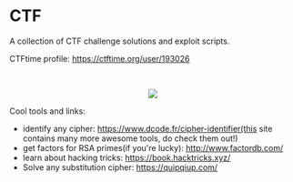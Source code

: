 # CTF

A collection of CTF challenge solutions and exploit scripts.

CTFtime profile: https://ctftime.org/user/193026

<br>

<p align="center">
<img src="https://raw.githubusercontent.com/cat-milk/Anime-Girls-Holding-Programming-Books/master/ASM/iM%40S_Shijo_Takane_holding_Assembly_Language_for_x86_Processors.png">
</p>


Cool tools and links:

- identify any cipher: https://www.dcode.fr/cipher-identifier(this site contains many more awesome tools, do check them out!)
- get factors for RSA primes(if you're lucky): http://www.factordb.com/
- learn about hacking tricks: https://book.hacktricks.xyz/
- Solve any substitution cipher: https://quipqiup.com/
